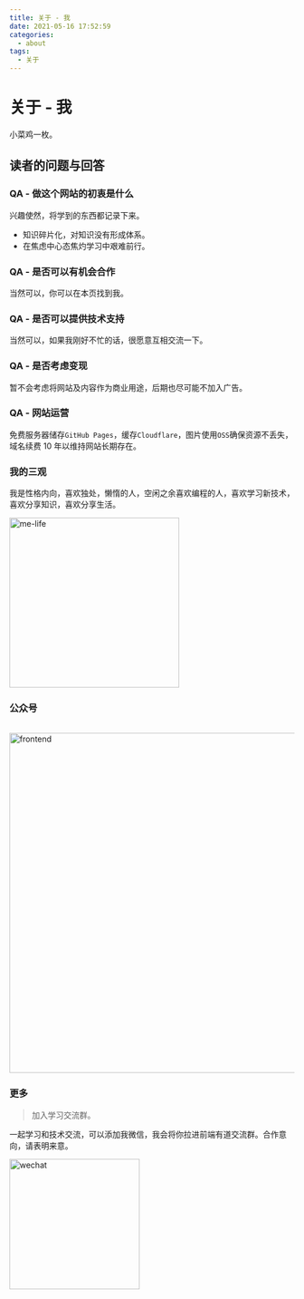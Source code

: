 ```yaml
---
title: 关于 - 我
date: 2021-05-16 17:52:59
categories:
  - about
tags: 
  - 关于
---
```


# 关于 - 我

小菜鸡一枚。

## 读者的问题与回答

### QA - 做这个网站的初衷是什么

兴趣使然，将学到的东西都记录下来。

- 知识碎片化，对知识没有形成体系。
- 在焦虑中心态焦灼学习中艰难前行。

### QA - 是否可以有机会合作

当然可以，你可以在本页找到我。

### QA - 是否可以提供技术支持

当然可以，如果我刚好不忙的话，很愿意互相交流一下。

### QA - 是否考虑变现

暂不会考虑将网站及内容作为商业用途，后期也尽可能不加入广告。

### QA - 网站运营

免费服务器储存`GitHub Pages`，缓存`Cloudflare`，图片使用`OSS`确保资源不丢失，域名续费 10 年以维持网站长期存在。

### 我的三观

我是性格内向，喜欢独处，懒惰的人，空闲之余喜欢编程的人，喜欢学习新技术，喜欢分享知识，喜欢分享生活。

<img src="https://feyoudao.oss-cn-hongkong.aliyuncs.com/mweb/me-life.png" width="300" alt="me-life" />

### 公众号

<br />
<img class="no-zoom" src="https://feyoudao.oss-cn-hongkong.aliyuncs.com/site/frontend.png" width = "600" alt="frontend" />

### 更多

> 加入学习交流群。

一起学习和技术交流，可以添加我微信，我会将你拉进前端有道交流群。合作意向，请表明来意。

<img class="no-zoom" src="https://feyoudao.oss-cn-hongkong.aliyuncs.com/site/wechat.jpeg" width = "230" alt="wechat" />
